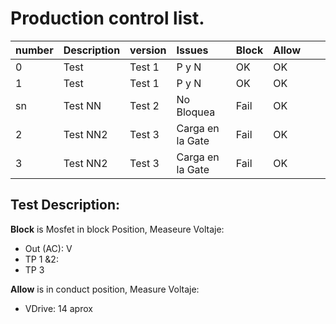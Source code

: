 # Production control list.

|number|Description|version|Issues|Block| Allow|||
|-|-|:--|:--|:--|:--|:--|--|
|0|Test|Test 1| P y N| OK| OK|||
|1|Test|Test 1| P y N| OK| OK|||
|sn|Test NN|Test 2| No Bloquea| Fail| OK|||
|2|Test NN2|Test 3| Carga en la Gate| Fail| OK|||
|3|Test NN2|Test 3| Carga en la Gate| Fail| OK|||

## Test Description:
__Block__ is Mosfet in block Position, Measeure Voltaje:
* Out (AC): V
* TP 1 &2:
* TP 3

__Allow__ is in conduct position, Measure Voltaje:
* VDrive: 14 aprox


